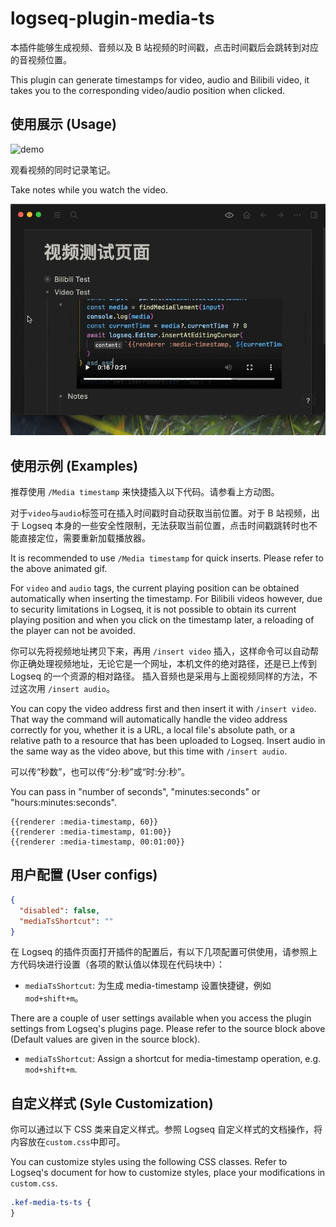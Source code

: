 # logseq-plugin-media-ts

本插件能够生成视频、音频以及 B 站视频的时间戳，点击时间戳后会跳转到对应的音视频位置。

This plugin can generate timestamps for video, audio and Bilibili video, it takes you to the corresponding video/audio position when clicked.

## 使用展示 (Usage)

![demo](demo.gif)

观看视频的同时记录笔记。

Take notes while you watch the video.

![demo](right-sidebar.gif)

## 使用示例 (Examples)

推荐使用 `/Media timestamp` 来快捷插入以下代码。请参看上方动图。

对于`video`与`audio`标签可在插入时间戳时自动获取当前位置。对于 B 站视频，出于 Logseq 本身的一些安全性限制，无法获取当前位置，点击时间戳跳转时也不能直接定位，需要重新加载播放器。

It is recommended to use `/Media timestamp` for quick inserts. Please refer to the above animated gif.

For `video` and `audio` tags, the current playing position can be obtained automatically when inserting the timestamp. For Bilibili videos however, due to security limitations in Logseq, it is not possible to obtain its current playing position and when you click on the timestamp later, a reloading of the player can not be avoided.

你可以先将视频地址拷贝下来，再用 `/insert video` 插入，这样命令可以自动帮你正确处理视频地址，无论它是一个网址，本机文件的绝对路径，还是已上传到 Logseq 的一个资源的相对路径。
插入音频也是采用与上面视频同样的方法，不过这次用 `/insert audio`。

You can copy the video address first and then insert it with `/insert video`. That way the command will automatically handle the video address correctly for you, whether it is a URL, a local file's absolute path, or a relative path to a resource that has been uploaded to Logseq.
Insert audio in the same way as the video above, but this time with `/insert audio`.

可以传“秒数”，也可以传“分:秒”或“时:分:秒”。

You can pass in "number of seconds", "minutes:seconds" or "hours:minutes:seconds".

```
{{renderer :media-timestamp, 60}}
{{renderer :media-timestamp, 01:00}}
{{renderer :media-timestamp, 00:01:00}}
```

## 用户配置 (User configs)

```json
{
  "disabled": false,
  "mediaTsShortcut": ""
}
```

在 Logseq 的插件页面打开插件的配置后，有以下几项配置可供使用，请参照上方代码块进行设置（各项的默认值以体现在代码块中）：

- `mediaTsShortcut`: 为生成 media-timestamp 设置快捷键，例如`mod+shift+m`。

There are a couple of user settings available when you access the plugin settings from Logseq's plugins page. Please refer to the source block above (Default values are given in the source block).

- `mediaTsShortcut`: Assign a shortcut for media-timestamp operation, e.g. `mod+shift+m`.

## 自定义样式 (Syle Customization)

你可以通过以下 CSS 类来自定义样式。参照 Logseq 自定义样式的文档操作，将内容放在`custom.css`中即可。

You can customize styles using the following CSS classes. Refer to Logseq's document for how to customize styles, place your modifications in `custom.css`.

```css
.kef-media-ts-ts {
}
```
